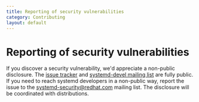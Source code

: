 ```yaml
---
title: Reporting of security vulnerabilities
category: Contributing
layout: default
---
```


# Reporting of security vulnerabilities

If you discover a security vulnerability, we'd appreciate a non-public disclosure. The [issue tracker](https://github.com/systemd/systemd/issues) and [systemd-devel mailing list](https://lists.freedesktop.org/mailman/listinfo/systemd-devel) are fully public. If you need to reach systemd developers in a non-public way, report the issue to the [systemd-security@redhat.com](mailto:systemd-security@redhat.com) mailing list. The disclosure will be coordinated with distributions.
